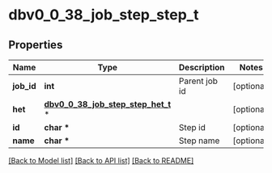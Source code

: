 # dbv0_0_38_job_step_step_t

## Properties
Name | Type | Description | Notes
------------ | ------------- | ------------- | -------------
**job_id** | **int** | Parent job id | [optional] 
**het** | [**dbv0_0_38_job_step_step_het_t**](dbv0_0_38_job_step_step_het.md) \* |  | [optional] 
**id** | **char \*** | Step id | [optional] 
**name** | **char \*** | Step name | [optional] 

[[Back to Model list]](../README.md#documentation-for-models) [[Back to API list]](../README.md#documentation-for-api-endpoints) [[Back to README]](../README.md)


